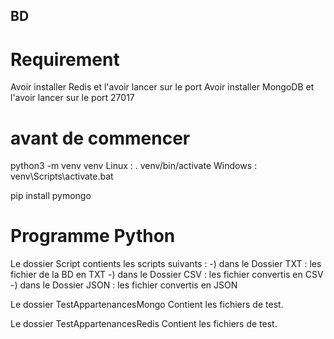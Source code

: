 ## BD

# Requirement

Avoir installer Redis et l'avoir lancer sur le port 
Avoir installer MongoDB et l'avoir lancer sur le port 27017

# avant de commencer
python3 -m venv venv
Linux : . venv/bin/activate 
Windows : venv\Scripts\activate.bat

pip install pymongo

# Programme Python

Le dossier Script contients les scripts suivants :
-) dans le Dossier TXT : les fichier de la BD en TXT
-) dans le Dossier CSV : les fichier convertis en CSV
-) dans le Dossier JSON : les fichier convertis en JSON

Le dossier TestAppartenancesMongo Contient les fichiers de test.

Le dossier TestAppartenancesRedis Contient les fichiers de test.
